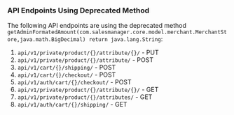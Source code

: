 
### API Endpoints Using Deprecated Method

The following API endpoints are using the deprecated method `getAdminFormatedAmount(com.salesmanager.core.model.merchant.MerchantStore,java.math.BigDecimal) return java.lang.String`:

1. `api/v1/private/product/{}/attribute/{}/` - PUT
2. `api/v1/private/product/{}/attribute/` - POST
3. `api/v1/cart/{}/shipping/` - POST
4. `api/v1/cart/{}/checkout/` - POST
5. `api/v1/auth/cart/{}/checkout/` - POST
6. `api/v1/private/product/{}/attribute/{}/` - GET
7. `api/v1/private/product/{}/attributes/` - GET
8. `api/v1/auth/cart/{}/shipping/` - GET